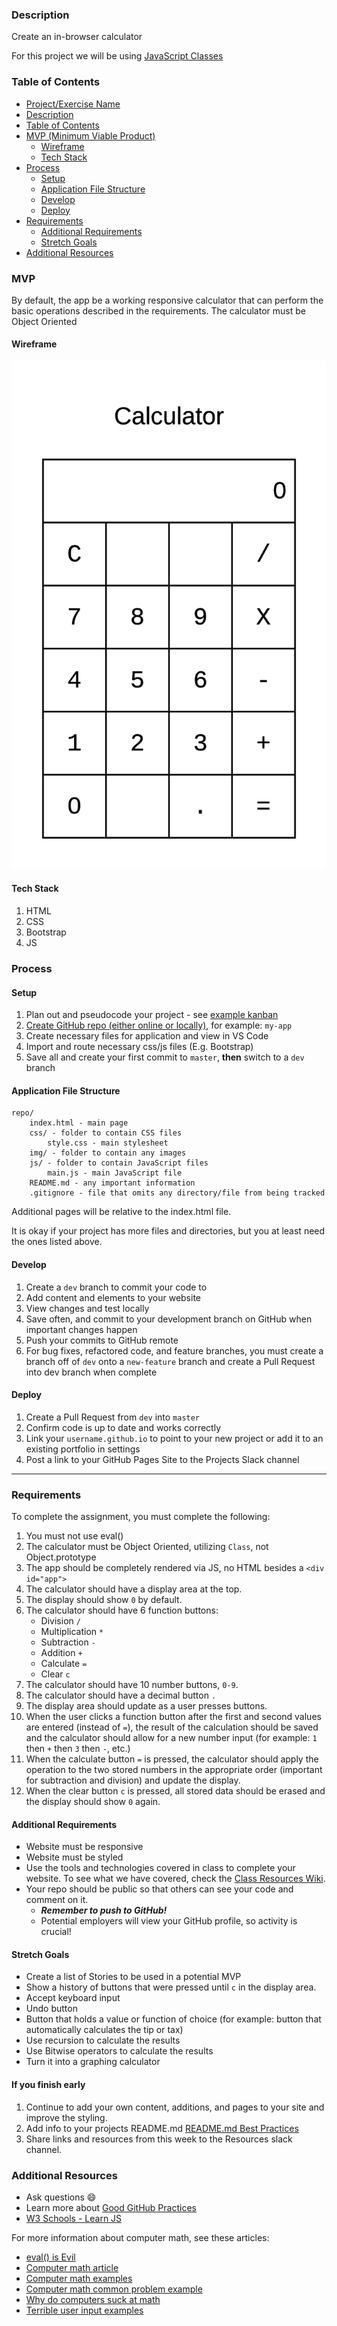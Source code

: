 ### Description

Create an in-browser calculator

For this project we will be using [JavaScript Classes](https://developer.mozilla.org/en-US/docs/Web/JavaScript/Reference/Classes)

### Table of Contents

<!--ts-->
- [Project/Exercise Name](https://GitHub.com/bootcamp-students/Resources/wiki/Classic-Calculator)
- [Description](#Description)
- [Table of Contents](#table-of-contents)
- [MVP (Minimum Viable Product)](#MVP)
  - [Wireframe](#Wireframe)
  - [Tech Stack](#Tech-Stack)
- [Process](#process)
  - [Setup](#Setup)
  - [Application File Structure](#Application-File-Structure)
  - [Develop](#Develop)
  - [Deploy](#Deploy)
- [Requirements](#Requirements)
  - [Additional Requirements](#Additional-Requirements)
  - [Stretch Goals](#Stretch-Goals)
- [Additional Resources](#Additional-Resources)
<!--te-->

### MVP

By default, the app be a working responsive calculator that can perform the basic operations described in the requirements. The calculator must be Object Oriented

#### Wireframe

![wireframe](https://raw.githubusercontent.com/bootcamp-students/Resources/master/images/wireframes/calculator.png)

#### Tech Stack

1. HTML
2. CSS
3. Bootstrap
4. JS

### Process

#### Setup

1. Plan out and pseudocode your project - see [example kanban](https://GitHub.com/bootcamp-students/Resources/projects/4)
2. [Create GitHub repo (either online or locally)](https://GitHub.com/bootcamp-students/Resources/wiki/Git-Instructions), for example: `my-app`
3. Create necessary files for application and view in VS Code
4. Import and route necessary css/js files (E.g. Bootstrap)
5. Save all and create your first commit to `master`, **then** switch to a `dev` branch

#### Application File Structure

```raw
repo/
    index.html - main page
    css/ - folder to contain CSS files
        style.css - main stylesheet
    img/ - folder to contain any images
    js/ - folder to contain JavaScript files
        main.js - main JavaScript file
    README.md - any important information
    .gitignore - file that omits any directory/file from being tracked
```

Additional pages will be relative to the index.html file.

It is okay if your project has more files and directories, but you at least need the ones listed above.

#### Develop

1. Create a `dev` branch to commit your code to
2. Add content and elements to your website
3. View changes and test locally
4. Save often, and commit to your development branch on GitHub when important changes happen
5. Push your commits to GitHub remote
6. For bug fixes, refactored code, and feature branches, you must create a branch off of `dev` onto a `new-feature` branch and create a Pull Request into dev branch when complete

#### Deploy

1. Create a Pull Request from `dev` into `master`
2. Confirm code is up to date and works correctly
3. Link your `username.github.io` to point to your new project or add it to an existing portfolio in settings
4. Post a link to your GitHub Pages Site to the Projects Slack channel

---

### Requirements

To complete the assignment, you must complete the following:

1. You must not use eval()
2. The calculator must be Object Oriented, utilizing `Class`, not Object.prototype
3. The app should be completely rendered via JS, no HTML besides a `<div id="app">`
4. The calculator should have a display area at the top.
5. The display should show `0` by default.
6. The calculator should have 6 function buttons:
   - Division `/`
   - Multiplication `*`
   - Subtraction `-`
   - Addition `+`
   - Calculate `=`
   - Clear `c`
7. The calculator should have 10 number buttons, `0-9`.
8. The calculator should have a decimal button `.`
9. The display area should update as a user presses buttons.
10. When the user clicks a function button after the first and second values are entered (instead of `=`), the result of the calculation should be saved and the calculator should allow for a new number input (for example: `1` then `+` then `3` then `-`, etc.)
11. When the calculate button `=` is pressed, the calculator should apply the operation to the two stored numbers in the appropriate order (important for subtraction and division) and update the display.
12. When the clear button `c` is pressed, all stored data should be erased and the display should show `0` again.

#### Additional Requirements

- Website must be responsive
- Website must be styled
- Use the tools and technologies covered in class to complete your website. To see what we have covered, check the [Class Resources Wiki](https://GitHub.com/bootcamp-students/Resources/wiki/Resources).
- Your repo should be public so that others can see your code and comment on it.
  - _**Remember to push to GitHub!**_
  - Potential employers will view your GitHub profile, so activity is crucial!

#### Stretch Goals

- Create a list of Stories to be used in a potential MVP
- Show a history of buttons that were pressed until `c` in the display area.
- Accept keyboard input
- Undo button
- Button that holds a value or function of choice (for example: button that automatically calculates the tip or tax)
- Use recursion to calculate the results
- Use Bitwise operators to calculate the results
- Turn it into a graphing calculator

#### If you finish early

1. Continue to add your own content, additions, and pages to your site and improve the styling.
2. Add info to your projects README.md [README.md Best Practices](https://gist.GitHub.com/PurpleBooth/109311bb0361f32d87a2)
3. Share links and resources from this week to the Resources slack channel.

### Additional Resources

- Ask questions :smile:
- Learn more about [Good GitHub Practices](https://guides.github.com)
- [W3 Schools - Learn JS](https://www.w3schools.com/js/)

For more information about computer math, see these articles:

- [eval() is Evil](https://stackoverflow.com/questions/86513/why-is-using-the-javascript-eval-function-a-bad-idea)
- [Computer math article](https://medium.com/swlh/how-computers-do-math-11af23139db)
- [Computer math examples](https://www.w3schools.com/js/js_numbers.asp)
- [Computer math common problem example](https://0.30000000000000004.com/)
- [Why do computers suck at math](https://blog.codinghorror.com/why-do-computers-suck-at-math/)
- [Terrible user input examples](https://www.boredpanda.com/funny-worst-input-fields/)
